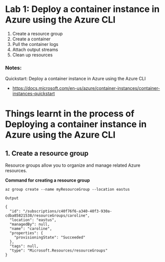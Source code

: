 # Lab 1: Deploy a container instance in Azure using the Azure CLI

1. Create a resource group
2. Create a container
3. Pull the container logs
4. Attach output streams
5. Clean up resources

### Notes:

Quickstart: Deploy a container instance in Azure using the Azure CLI
* https://docs.microsoft.com/en-us/azure/container-instances/container-instances-quickstart


# Things learnt in the process of Deploying a container instance in Azure using the Azure CLI

## 1. Create a resource group
 Resource groups allow you to organize and manage related Azure resources.

**Command for creating a resource group**
```
az group create --name myResourceGroup --location eastus
```
```
Output

{
  "id": "/subscriptions/c40f76f6-a340-40f3-930a-cdba85821538/resourceGroups/caroline",
  "location": "eastus",
  "managedBy": null,
  "name": "caroline",
  "properties": {
    "provisioningState": "Succeeded"
  },
  "tags": null,
  "type": "Microsoft.Resources/resourceGroups"
}
```
